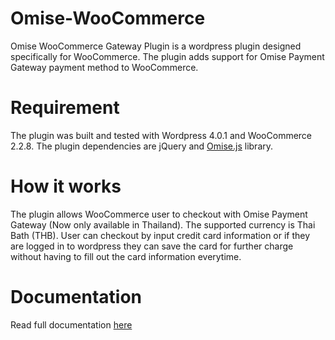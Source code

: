 Omise-WooCommerce
=================

Omise WooCommerce Gateway Plugin is a wordpress plugin designed specifically for WooCommerce. The plugin adds support for Omise Payment Gateway payment method to WooCommerce. 

Requirement
===========

The plugin was built and tested with Wordpress 4.0.1 and WooCommerce 2.2.8.
The plugin dependencies are jQuery and [Omise.js](https://cdn.omise.co/omise.js) library.

How it works
============

The plugin allows WooCommerce user to checkout with Omise Payment Gateway (Now only available in Thailand). The supported currency is Thai Bath (THB). User can checkout by input credit card information or if they are logged in to wordpress they can save the card for further charge without having to fill out the card information everytime.

Documentation
=============
Read full documentation [here](https://docs.omise.co/omise-woocommerce) 
